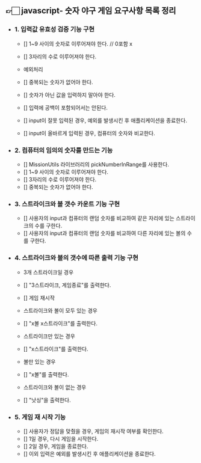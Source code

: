 ## 👉🏻 javascript- 숫자 야구 게임 요구사항 목록 정리

- ### 1. 입력값 유효성 검증 기능 구현
  - [] 1~9 사이의 숫자로 이루어져야 한다. // 0포함 x
  - [] 3자리의 수로 이루어져야 한다.

  - 예외처리
  - [] 중복되는 숫자가 없어야 한다.
  - [] 숫자가 아닌 값을 입력하지 말아야 한다.
  - [] 입력에 공백이 포함되어서는 안된다.

  - [] input이 잘못 입력된 경우, 예외를 발생시킨 후 애플리케이션을 종료한다.
  - [] input이 올바르게 입력된 경우, 컴퓨터의 숫자와 비교한다.


- ### 2. 컴퓨터의 임의의 숫자를 만드는 기능
  - [] MissionUtils 라이브러리의 pickNumberInRange를 사용한다.
  - [] 1~9 사이의 숫자로 이루어져야 한다.
  - [] 3자리의 수로 이루어져야 한다.
  - [] 중복되는 숫자가 없어야 한다.


- ### 3. 스트라이크와 볼 갯수 카운트 기능 구현
  - [] 사용자의 input과 컴퓨터의 랜덤 숫자를 비교하여 같은 자리에 있는  스트라이크의 수를 구한다.
  - [] 사용자의 input과 컴퓨터의 랜덤 숫자를 비교하여 다른 자리에 있는  볼의 수를 구한다.


- ### 4. 스트라이크와 볼의 갯수에 따른 출력 기능 구현
  - 3개 스트라이크일 경우
  - [] "3스트라이크, 게임종료"를 출력한다.
  - [] 게임 재시작

  - 스트라이크와 볼이 모두 있는 경우
  - [] "x볼 x스트라이크"를 출력한다.

  - 스트라이크만 있는 경우
  - [] "x스트라이크"를 출력한다.

  - 볼만 있는 경우
  - [] "x볼"를 출력한다.

  - 스트라이크와 볼이 없는 경우
  - [] "낫싱"을 출력한다.


- ### 5. 게임 재 시작 기능
  - [] 사용자가 정답을 맞췄을 경우, 게임의 재시작 여부를 확인한다.
  - [] 1일 경우, 다시 게임을 시작한다.
  - [] 2일 경우, 게임을 종료한다.
  - [] 이외 입력은 예외를 발생시킨 후 애플리케이션을 종료한다.